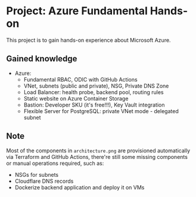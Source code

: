 # Project: Azure Fundamental Hands-on

This project is to gain hands-on experience about Microsoft Azure. 

## Gained knowledge
- Azure:
    - Fundamental RBAC, ODIC with GitHub Actions
    - VNet, subnets (public and private), NSG, Private DNS Zone
    - Load Balancer: health probe, backend pool, routing rules
    - Static website on Azure Container Storage
    - Bastion: Developer SKU (it's free!!!), Key Vault integration
    - Flexible Server for PostgreSQL: private VNet mode - delegated subnet

## Note
Most of the components in `architecture.png` are provisioned automatically via Terraform and GitHub Actions, there're still some missing components or manual operations required, such as:
- NSGs for subnets
- Cloudflare DNS records
- Dockerize backend application and deploy it on VMs
